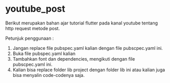 # youtube_post

Berikut merupakan bahan ajar tutorial flutter pada kanal youtube tentang http request metode post.

Petunjuk penggunaan :

1. Jangan replace file pubspec.yaml kalian dengan file pubscpec.yaml ini.
2. Buka file pubspec.yaml kalian
3. Tambahkan font dan dependencies, mengikuti dengan file pubscpec.yaml ini.
4. Kalian bisa replace folder lib project dengan folder lib ini atau kalian juga bisa menyalin code-codenya saja.
